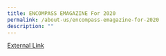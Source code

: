 ```yaml
---
title: ENCOMPASS EMAGAZINE For 2020
permalink: /about-us/encompass-emagazine-for-2020
description: ""
---
```



[External Link](https://cloud.3dissue.com/213008/213119/250573/20thAnniversaryCommemorativeBook/index.html)